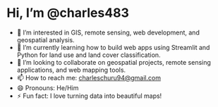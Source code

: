 # Hi, I’m @charles483

- 👀 I’m interested in GIS, remote sensing, web development, and geospatial analysis.
- 🌱 I’m currently learning how to build web apps using Streamlit and Python for land use and land cover classification.
- 💞️ I’m looking to collaborate on geospatial projects, remote sensing applications, and web mapping tools.
- 📫 How to reach me: charleschuru94@gmail.com
- 😄 Pronouns: He/Him
- ⚡ Fun fact: I love turning data into beautiful maps!



<!---
charles483/charles483 is a ✨ special ✨ repository because its `README.md` (this file) appears on your GitHub profile.
You can click the Preview link to take a look at your changes.
--->
